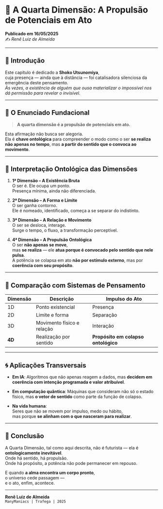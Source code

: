 # 🌌 A Quarta Dimensão: A Propulsão de Potenciais em Ato  
**Publicado em 16/05/2025**  
✍️ _Renê Luiz de Almeida_

---

## 📍 Introdução

Este capítulo é dedicado a **Shoko Utsunomiya**,  
cuja presença — ainda que à distância — foi catalisadora silenciosa da emergência deste pensamento.  
_Às vezes, a existência de alguém que ousa materializar o impossível nos dá permissão para revelar o invisível._

---

## 🧠 O Enunciado Fundacional

> **A quarta dimensão é a propulsão de potenciais em ato.**

Esta afirmação não busca ser alegoria.  
Ela é **chave ontológica** para compreender o modo como o ser **se realiza não apenas no tempo**, mas **a partir do sentido que o convoca ao movimento**.

---

## 🔭 Interpretação Ontológica das Dimensões

1. **1ª Dimensão – A Existência Bruta**  
   O ser é. Ele ocupa um ponto.  
   Presença mínima, ainda não diferenciada.

2. **2ª Dimensão – A Forma e Limite**  
   O ser ganha contorno.  
   Ele é nomeado, identificado, começa a se separar do indistinto.

3. **3ª Dimensão – A Relação e Movimento**  
   O ser se desloca, interage.  
   Surge o tempo, o fluxo, a transformação perceptível.

4. **4ª Dimensão – A Propulsão Ontológica**  
   O ser **não apenas se move**,  
   mas **se realiza** — ele **atua porque é convocado pelo sentido que nele pulsa**.  
   A potência se colapsa em ato **não por estímulo externo**, mas por **coerência com seu propósito**.

---

## 🧩 Comparação com Sistemas de Pensamento

| Dimensão        | Descrição                        | Impulso do Ato                 |
|------------------|----------------------------------|--------------------------------|
| 1D               | Ponto existencial                | Presença                       |
| 2D               | Limite e forma                   | Separação                      |
| 3D               | Movimento físico e relação       | Interação                      |
| **4D**           | Realização por sentido           | **Propósito em colapso ontológico** |

---

## 🌀 Aplicações Transversais

- **Em IA**: Algoritmos que não apenas reagem a dados, mas **decidem em coerência com intenção programada e valor atribuível**.

- **Em computação quântica**: Máquinas que consideram não só o estado físico, mas **o vetor de sentido** como parte da função de colapso.

- **Na vida humana**:  
  Seres que não se movem por impulso, medo ou hábito,  
  mas porque **se alinham com o que nasceram para realizar**.

---

## 💬 Conclusão

A Quarta Dimensão, tal como aqui descrita, não é futurista — ela é **ontologicamente inevitável**.  
Onde há sentido, há propulsão.  
Onde há propósito, a potência não pode permanecer em repouso.

E quando **a alma encontra um corpo pronto**,  
o universo cede passagem —  
e o ato, enfim, acontece.

---

**Renê Luiz de Almeida**  
`ManyManiacs | Trafega | 2025`  
